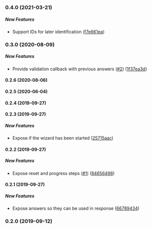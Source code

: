 ### 0.4.0 (2021-03-21)

##### New Features

- Support IDs for later identification ([f7e661ea](https://github.com/bennyn/wizardy/commit/f7e661eaf0e6539a4649965768cc4857d81397c6))

### 0.3.0 (2020-08-09)

##### New Features

- Provide validation callback with previous answers ([#2](https://github.com/bennyn/wizardy/pull/2)) ([1f37ea3d](https://github.com/bennyn/wizardy/commit/1f37ea3d789eb578bf581ea52ae93b3563825ada))

#### 0.2.6 (2020-08-06)

#### 0.2.5 (2020-06-04)

#### 0.2.4 (2019-09-27)

#### 0.2.3 (2019-09-27)

##### New Features

- Expose if the wizard has been started ([25715aac](https://github.com/bennyn/wizardy/commit/25715aacdb7422421f1912bc223ec9a893fbfe94))

#### 0.2.2 (2019-09-27)

##### New Features

- Expose reset and progress steps ([#1](https://github.com/bennyn/wizardy/pull/1)) ([84656498](https://github.com/bennyn/wizardy/commit/846564980919d8405b9772eb22f4a40b02e7ea5a))

#### 0.2.1 (2019-09-27)

##### New Features

- Expose answers so they can be used in response ([66789434](https://github.com/bennyn/wizardy/commit/667894344a1dc58c465996bfd920134595f64e00))

### 0.2.0 (2019-09-12)
